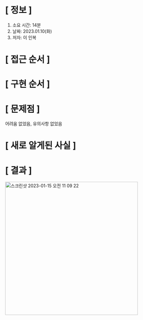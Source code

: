 # **[ 정보 ]**
1. 소요 시간: 14분
2. 날짜: 2023.01.10(화)
3. 저자: 이 인복

# **[ 접근 순서 ]**

# **[ 구현 순서 ]**

# **[ 문제점 ]**
어려움 없었음, 유의사항 없었음

# **[ 새로 알게된 사실 ]**

# **[ 결과 ]**         
<img width="427" alt="스크린샷 2023-01-15 오전 11 09 22" src="https://user-images.githubusercontent.com/59809278/212517690-71409fbd-bf03-48f9-95e5-7f587e68ff1b.png">
